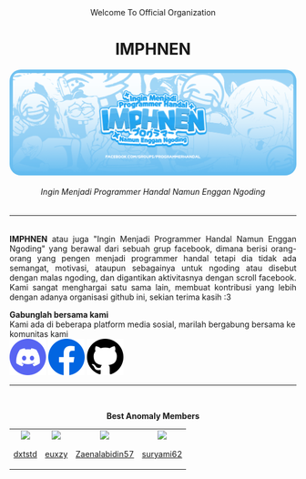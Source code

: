 <div align=center>
  Welcome To Official Organization
  <h1><b>IMPHNEN</b></h1>
</div>

<a href="https://www.facebook.com/groups/programmerhandal">
  <img src="./banner.png" align=center style="border-radius: 20px">
</a>

<div align=center>
  <h6><i>Ingin Menjadi Programmer Handal Namun Enggan Ngoding</i><h6>
  <hr>
</div>

<p align=justify>
<b>IMPHNEN</b> atau juga "Ingin Menjadi Programmer Handal Namun Enggan Ngoding" yang berawal dari sebuah grup facebook, dimana berisi orang-orang yang pengen menjadi programmer handal tetapi dia tidak ada semangat, motivasi, ataupun sebagainya untuk ngoding atau disebut dengan malas ngoding, dan digantikan aktivitasnya dengan scroll facebook. Kami sangat menghargai satu sama lain, membuat kontribusi yang lebih dengan adanya organisasi github ini, sekian terima kasih :3
</p>

<div>
<b>Gabunglah bersama kami</b>
<br>
Kami ada di beberapa platform media sosial, marilah bergabung bersama ke komunitas kami<br>
  <a href="https://discord.gg/imphnen"><img src="https://raw.githubusercontent.com/CLorant/readme-social-icons/refs/heads/main/large/filled/discord.svg"></a>
  <a href="https://www.facebook.com/groups/programmerhandal"><img src="https://raw.githubusercontent.com/CLorant/readme-social-icons/refs/heads/main/large/filled/facebook.svg"></a>
  <a href="https://github.com/IMPHNEN/"><img src="https://raw.githubusercontent.com/CLorant/readme-social-icons/refs/heads/main/large/filled/github.svg"></a>
</div>
<hr>
<br>
<table align=center>
  <p align=center><b>Best Anomaly Members</b><p>
  <tr>
    <td align=center>
      <a href="https://github.com/dxtstd">
        <img src="https://github.com/dxtstd.png?size=100">
        <p>dxtstd</p>
      </a>
    </td>
    <td align=center>
      <a href="https://github.com/euxzy">
        <img src="https://github.com/euxzy.png?size=100">
        <p>euxzy</p>
      </a>
    </td>
    <td align=center>
      <a href="https://github.com/Zaenalabidin57">
        <img src="https://github.com/Zaenalabidin57.png?size=100">
        <p>Zaenalabidin57</p>
      </a>
    </td><td align=center>
      <a href="https://github.com/suryami62">
        <img src="https://github.com/suryami62.png?size=100">
        <p>suryami62</p>
      </a>
    </td>
  </tr>
</table>
<!---
<div align=center>
  <br>
  <img src="./ec.png" width="300px" style="border-radius: 10px">
</div>
--->
